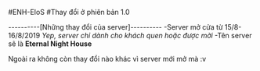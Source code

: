#ENH-EIoS
#Thay đổi ở phiên bản 1.0

----------[Những thay đổi của server]----------
-Server mở cửa từ 15/8-16/8/2019 *Yep, server chỉ dành cho khách quen hoặc được mời*
-Tên server sẽ là **Eternal Night House**

Ngoài ra không còn thay đổi nào khác vì server mới mở mà :v